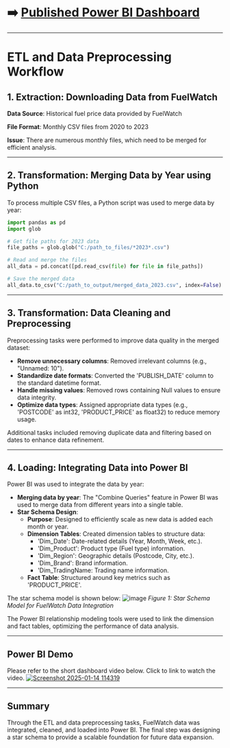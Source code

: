 # ➡️ [Published Power BI Dashboard](https://app.powerbi.com/links/gZK2dAiE6g?ctid=5a740cd7-5768-4d09-ae13-f706b09fa22c&pbi_source=linkShare)

---

# ETL and Data Preprocessing Workflow

## 1. Extraction: Downloading Data from FuelWatch

**Data Source**: Historical fuel price data provided by FuelWatch

**File Format**: Monthly CSV files from 2020 to 2023

**Issue**: There are numerous monthly files, which need to be merged for efficient analysis.

---

## 2. Transformation: Merging Data by Year using Python

To process multiple CSV files, a Python script was used to merge data by year:

```python
import pandas as pd
import glob

# Get file paths for 2023 data
file_paths = glob.glob("C:/path_to_files/*2023*.csv")

# Read and merge the files
all_data = pd.concat([pd.read_csv(file) for file in file_paths])

# Save the merged data
all_data.to_csv("C:/path_to_output/merged_data_2023.csv", index=False)
```
---

## 3. Transformation: Data Cleaning and Preprocessing

Preprocessing tasks were performed to improve data quality in the merged dataset:

- **Remove unnecessary columns**: Removed irrelevant columns (e.g., "Unnamed: 10").
- **Standardize date formats**: Converted the 'PUBLISH_DATE' column to the standard datetime format.
- **Handle missing values**: Removed rows containing Null values to ensure data integrity.
- **Optimize data types**: Assigned appropriate data types (e.g., 'POSTCODE' as int32, 'PRODUCT_PRICE' as float32) to reduce memory usage.

Additional tasks included removing duplicate data and filtering based on dates to enhance data refinement.

---

## 4. Loading: Integrating Data into Power BI

Power BI was used to integrate the data by year:

- **Merging data by year**: The "Combine Queries" feature in Power BI was used to merge data from different years into a single table.
- **Star Schema Design**:
  - **Purpose**: Designed to efficiently scale as new data is added each month or year.
  - **Dimension Tables**: Created dimension tables to structure data:
    - 'Dim_Date': Date-related details (Year, Month, Week, etc.).
    - 'Dim_Product': Product type (Fuel type) information.
    - 'Dim_Region': Geographic details (Postcode, City, etc.).
    - 'Dim_Brand': Brand information.
    - 'Dim_TradingName: Trading name information.
  - **Fact Table**: Structured around key metrics such as 'PRODUCT_PRICE'.

The star schema model is shown below:
![image](https://github.com/user-attachments/assets/a6fce9b7-3985-4c0c-88f0-9b3485259438)
*Figure 1: Star Schema Model for FuelWatch Data Integration*

The Power BI relationship modeling tools were used to link the dimension and fact tables, optimizing the performance of data analysis.

---

## Power BI Demo

Please refer to the short dashboard video below. Click to link to watch the video.
[![Screenshot 2025-01-14 114319](![image](https://github.com/user-attachments/assets/d91f3e83-699c-410f-a962-8328fea8dd21)
)](https://youtu.be/XY9UMDeZFFs)

---

## Summary

Through the ETL and data preprocessing tasks, FuelWatch data was integrated, cleaned, and loaded into Power BI. The final step was designing a star schema to provide a scalable foundation for future data expansion.

